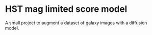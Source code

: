 # HST mag limited score model

A small project to augment a dataset of galaxy images with a diffusion model.
